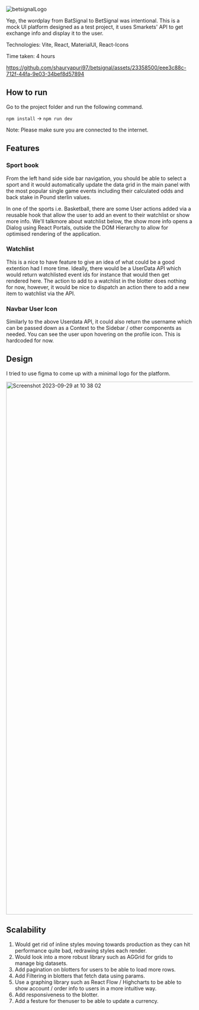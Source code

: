 ![betsignalLogo](https://github.com/shauryapuri97/betsignal/assets/23358500/7a51d201-5a37-424f-ba51-61124b2d8940)

Yep, the wordplay from BatSignal to BetSignal was intentional. This is a mock UI platform designed as a test project, it uses Smarkets' API to get exchange info and display it to the user.

Technologies: Vite, React, MaterialUI, React-Icons

Time taken: 4 hours

https://github.com/shauryapuri97/betsignal/assets/23358500/eee3c88c-712f-44fa-9e03-34bef8d57894


## How to run
Go to the project folder and run the following command.

`npm install` -> `npm run dev`

Note: Please make sure you are connected to the internet.

## Features
### Sport book
From the left hand side side bar navigation, you should be able to select a sport and it would automatically update the data grid in the main panel with the most popular single game events including their calculated odds and back stake in Pound sterlin values.

In one of the sports i.e. Basketball, there are some User actions added via a reusable hook that allow the user to add an event to their watchlist or show more info. We'll talkmore about watchlist below, the show more info opens a Dialog using React Portals, outside the DOM Hierarchy to allow for optimised rendering of the application.

### Watchlist
This is a nice to have feature to give an idea of what could be a good extention had I more time. Ideally, there would be a UserData API which would return watchlisted event ids for instance that would then get rendered here. The action to add to a watchlist in the blotter does nothing for now, however, it would be nice to dispatch an action there to add a new item to watchlist via the API.

### Navbar User Icon
Similarly to the above Userdata API, it could also return the username which can be passed down as a Context to the Sidebar / other components as needed. You can see the user upon hovering on the profile icon. This is hardcoded for now.

## Design
I tried to use figma to come up with a minimal logo for the platform.

<img width="1439" alt="Screenshot 2023-09-29 at 10 38 02" src="https://github.com/shauryapuri97/betsignal/assets/23358500/b9dbd542-1483-4fce-91bf-4904763bb9d2">


## Scalability
1. Would get rid of inline styles moving towards production as they can hit performance quite bad, redrawing styles each render.
2. Would look into a more robust library such as AGGrid for grids to manage big datasets.
3. Add pagination on blotters for users to be able to load more rows.
4. Add Filtering in blotters that fetch data using params.
5. Use a graphing library such as React Flow / Highcharts to be able to show account / order info to users in a more intuitive way.
6. Add responsiveness to the blotter.
7. Add a festure for thenuser to be able to update a currency.

